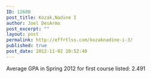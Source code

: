 ```yaml
---
ID: 12680
post_title: Kozak,Nadine I
author: Joel DesArmo
post_excerpt: ""
layout: post
permalink: http://effrtlss.com/kozaknadine-i-3/
published: true
post_date: 2012-11-02 20:52:40
---
```

<p>Average GPA in Spring 2012 for first course listed: 2.491</p>